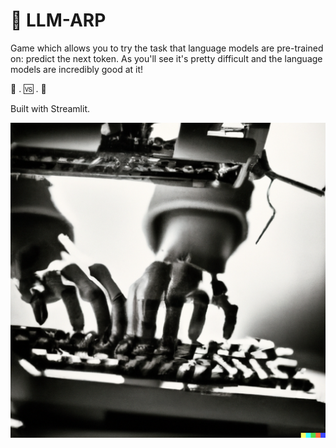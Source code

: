 # 🤖 LLM-ARP

Game which allows you to try the task that language models are pre-trained on: predict the next token.
As you'll see it's pretty difficult and the language models are incredibly good at it!

🧠 . 🆚 . 🤖

Built with Streamlit.

![Mechanical Arms](assets/mechanical_hands.png)
